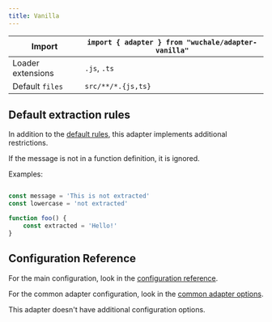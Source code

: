 ```yaml
---
title: Vanilla
---
```


Import | `import { adapter } from "wuchale/adapter-vanilla"`
-|-
Loader extensions | `.js`, `.ts`
Default `files` | `src/**/*.{js,ts}`

## Default extraction rules

In addition to the [default rules](/guides/rules), this adapter implements
additional restrictions.

If the message is not in a function definition, it is ignored.

Examples:

```javascript

const message = 'This is not extracted'
const lowercase = 'not extracted'

function foo() {
    const extracted = 'Hello!'
}
```

## Configuration Reference

For the main configuration, look in the [configuration reference](/reference/config).

For the common adapter configuration, look in the [common adapter options](/reference/adapter-common/).

This adapter doesn't have additional configuration options.

